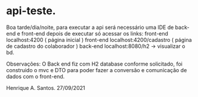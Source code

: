 # api-teste.

Boa tarde/dia/noite, para executar a api será necessário uma IDE de back-end e front-end depois de executar só acessar os links:
front-end localhost:4200 ( página inicial )
front-end localhost:4200/cadastro ( página de cadastro do colaborador ) 
back-end localhost:8080/h2  -> visualizar o bd.


Observações:
  O Back end fiz com H2 database conforme solicitado, foi construido o mvc e DTO para poder fazer a conversão e comunicação de dados com o front-end.
  

 
 Henrique A. Santos.
 27/09/2021
